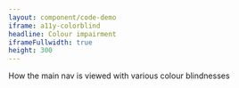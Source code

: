 ```yaml
---
layout: component/code-demo
iframe: a11y-colorblind
headline: Colour impairment
iframeFullwidth: true
height: 300
---
```



How the main nav is viewed with various colour blindnesses
